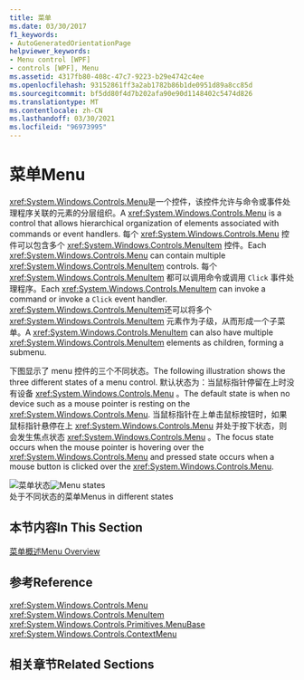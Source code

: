 ```yaml
---
title: 菜单
ms.date: 03/30/2017
f1_keywords:
- AutoGeneratedOrientationPage
helpviewer_keywords:
- Menu control [WPF]
- controls [WPF], Menu
ms.assetid: 4317fb80-408c-47c7-9223-b29e4742c4ee
ms.openlocfilehash: 93152861ff3a2ab1782b86b1de0951d89a8cc85d
ms.sourcegitcommit: bf5dd80f4d7b202afa90e90d1148402c5474d826
ms.translationtype: MT
ms.contentlocale: zh-CN
ms.lasthandoff: 03/30/2021
ms.locfileid: "96973995"
---
```

# <a name="menu"></a><span data-ttu-id="2ab4f-102">菜单</span><span class="sxs-lookup"><span data-stu-id="2ab4f-102">Menu</span></span>
<span data-ttu-id="2ab4f-103"><xref:System.Windows.Controls.Menu>是一个控件，该控件允许与命令或事件处理程序关联的元素的分层组织。</span><span class="sxs-lookup"><span data-stu-id="2ab4f-103">A <xref:System.Windows.Controls.Menu> is a control that allows hierarchical organization of elements associated with commands or event handlers.</span></span> <span data-ttu-id="2ab4f-104">每个 <xref:System.Windows.Controls.Menu> 控件可以包含多个 <xref:System.Windows.Controls.MenuItem> 控件。</span><span class="sxs-lookup"><span data-stu-id="2ab4f-104">Each <xref:System.Windows.Controls.Menu> can contain multiple <xref:System.Windows.Controls.MenuItem> controls.</span></span> <span data-ttu-id="2ab4f-105">每个 <xref:System.Windows.Controls.MenuItem> 都可以调用命令或调用 `Click` 事件处理程序。</span><span class="sxs-lookup"><span data-stu-id="2ab4f-105">Each <xref:System.Windows.Controls.MenuItem> can invoke a command or invoke a `Click` event handler.</span></span> <span data-ttu-id="2ab4f-106"><xref:System.Windows.Controls.MenuItem>还可以将多个 <xref:System.Windows.Controls.MenuItem> 元素作为子级，从而形成一个子菜单。</span><span class="sxs-lookup"><span data-stu-id="2ab4f-106">A <xref:System.Windows.Controls.MenuItem> can also have multiple <xref:System.Windows.Controls.MenuItem> elements as children, forming a submenu.</span></span>  
  
 <span data-ttu-id="2ab4f-107">下图显示了 menu 控件的三个不同状态。</span><span class="sxs-lookup"><span data-stu-id="2ab4f-107">The following illustration shows the three different states of a menu control.</span></span> <span data-ttu-id="2ab4f-108">默认状态为：当鼠标指针停留在上时没有设备 <xref:System.Windows.Controls.Menu> 。</span><span class="sxs-lookup"><span data-stu-id="2ab4f-108">The default state is when no device such as a mouse pointer is resting on the <xref:System.Windows.Controls.Menu>.</span></span> <span data-ttu-id="2ab4f-109">当鼠标指针在上单击鼠标按钮时，如果鼠标指针悬停在上 <xref:System.Windows.Controls.Menu> 并处于按下状态，则会发生焦点状态 <xref:System.Windows.Controls.Menu> 。</span><span class="sxs-lookup"><span data-stu-id="2ab4f-109">The focus state occurs when the mouse pointer is hovering over the <xref:System.Windows.Controls.Menu> and pressed state occurs when a mouse button is clicked over the <xref:System.Windows.Controls.Menu>.</span></span>  
  
 <span data-ttu-id="2ab4f-110">![菜单状态](./media/ss-ctl-menu.gif "SS_CTL_menu")</span><span class="sxs-lookup"><span data-stu-id="2ab4f-110">![Menu states](./media/ss-ctl-menu.gif "SS_CTL_menu")</span></span>  
<span data-ttu-id="2ab4f-111">处于不同状态的菜单</span><span class="sxs-lookup"><span data-stu-id="2ab4f-111">Menus in different states</span></span>  
  
## <a name="in-this-section"></a><span data-ttu-id="2ab4f-112">本节内容</span><span class="sxs-lookup"><span data-stu-id="2ab4f-112">In This Section</span></span>  
 [<span data-ttu-id="2ab4f-113">菜单概述</span><span class="sxs-lookup"><span data-stu-id="2ab4f-113">Menu Overview</span></span>](menu-overview.md)  
  
## <a name="reference"></a><span data-ttu-id="2ab4f-114">参考</span><span class="sxs-lookup"><span data-stu-id="2ab4f-114">Reference</span></span>  
 <xref:System.Windows.Controls.Menu>  
  <xref:System.Windows.Controls.MenuItem>  
  <xref:System.Windows.Controls.Primitives.MenuBase>  
  <xref:System.Windows.Controls.ContextMenu>  
  
## <a name="related-sections"></a><span data-ttu-id="2ab4f-115">相关章节</span><span class="sxs-lookup"><span data-stu-id="2ab4f-115">Related Sections</span></span>

